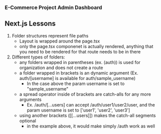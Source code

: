 ### E-Commerce Project Admin Dashboard

## Next.js Lessons
1. Folder structures represent file paths
    - Layout is wrapped around the page.tsx
    - only the page.tsx componenet is actually rendered, anything that you need to be rendered for that route needs to be in there
2. Different types of folders:
    - any folders wrapped in parentheses (ex. (auth)) is used for organization and does not create a route
    - a folder wrapped in brackets is an dynamic argument (Ex. auth/[username] is available for auth/sample_username)
        - In the case above the param username is set to "sample_username"
    - a spread operator inside of brackets are catch-alls for any more arguments
        - Ex. /auth/[...users] can accept /auth/user1/user2/user, and the param username is set to ['user1', 'user2', 'user3']
    - using another brackets ([[...users]]) makes the catch-all segments optional
        - in the example above, it would make simply /auth work as well
